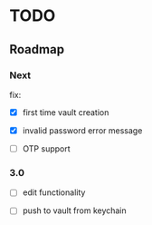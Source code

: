 # TODO

## Roadmap

### Next

fix:
- [x] first time vault creation
- [x] invalid password error message

- [ ] OTP support

### 3.0

- [ ] edit functionality
- [ ] push to vault from keychain

